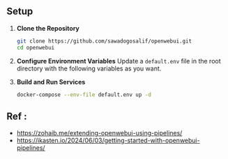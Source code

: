 ## Setup

1. **Clone the Repository**
   ```bash
   git clone https://github.com/sawadogosalif/openwebui.git
   cd openwebui
   ```

2. **Configure Environment Variables**
   Update a `default.env` file in the root directory with the following variables as you want.

3. **Build and Run Services**
   ```bash
   docker-compose --env-file default.env up -d
   ```

## Ref :
+ https://zohaib.me/extending-openwebui-using-pipelines/
+ https://ikasten.io/2024/06/03/getting-started-with-openwebui-pipelines/
